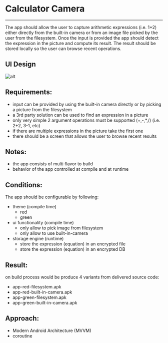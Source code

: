 # Calculator Camera
---

The app should allow the user to capture arithmetic expressions (i.e. 1+2) either directly from the built-in camera or from an image file picked by the user from the filesystem. Once the input is provided the app should detect the expression in the picture and compute its result. The result should be stored locally so the user can browse recent operations.

## UI Design
![alt](https://drive.google.com/uc?export=view&id=1SwrkH1VCTyWFpYSxOn5ZPkqi0C-uGAfX)

## Requirements:
- input can be provided by using the built-in camera directly or by picking a picture from the filesystem
- a 3rd party solution can be used to find an expression in a picture
- only very simple 2 argument operations must be supported (+,-,*,/) (i.e. 2+2, 3-1, etc)
- if there are multiple expressions in the picture take the first one
- there should be a screen that allows the user to browse recent results

## Notes:
- the app consists of multi flavor to build
- behavior of the app controlled at compile and at runtime

## Conditions:
The app should be configurable by following:
- theme (compile time)
  - red
  - green
- ui functionality (compile time)
  - only allow to pick image from filesystem
  - only allow to use built-in-camera
- storage engine (runtime)
  - store the expression (equation) in an encrypted file
  - store the expression (equation) in an encrypted DB

## Result:
on build process would be produce 4 variants from delivered source code:
- app-red-filesystem.apk
- app-red-built-in-camera.apk
- app-green-filesystem.apk
- app-green-built-in-camera.apk

## Approach:
- Modern Android Architecture (MVVM)
- coroutine

